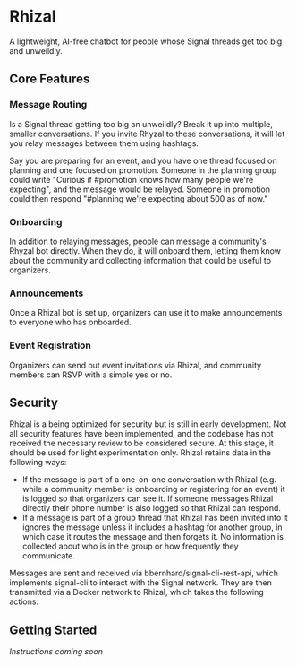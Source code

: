 # Rhizal
A lightweight, AI-free chatbot for people whose Signal threads get too big and unweildly.

## Core Features
### Message Routing
Is a Signal thread getting too big an unweildly? Break it up into multiple, smaller conversations. If you invite Rhyzal to these conversations, it will let you relay messages between them using hashtags. 

Say you are preparing for an event, and you have one thread focused on planning and one focused on promotion. Someone in the planning group could write "Curious if #promotion knows how many people we're expecting", and the message would be relayed. Someone in promotion could then respond "#planning we're expecting about 500 as of now."

### Onboarding
In addition to relaying messages, people can message a community's Rhyzal bot directly. When they do, it will onboard them, letting them know about the community and collecting information that could be useful to organizers.

### Announcements
Once a Rhizal bot is set up, organizers can use it to make announcements to everyone who has onboarded.

### Event Registration
Organizers can send out event invitations via Rhizal, and community members can RSVP with a simple yes or no.

## Security
Rhizal is a being optimized for security but is still in early development. Not all security features have been implemented, and the codebase has not received the necessary review to be considered secure. At this stage, it should be used for light experimentation only. Rhizal retains data in the following ways:

* If the message is part of a one-on-one conversation with Rhizal (e.g. while a community member is onboarding or registering for an event) it is logged so that organizers can see it. If someone messages Rhizal directly their phone number is also logged so that Rhizal can respond.
* If a message is part of a group thread that Rhizal has been invited into it ignores the message unless it includes a hashtag for another group, in which case it routes the message and then forgets it. No information is collected about who is in the group or how frequently they communicate.

Messages are sent and received via bbernhard/signal-cli-rest-api, which implements signal-cli to interact with the Signal network. They are then transmitted via a Docker network to Rhizal, which takes the following actions:


## Getting Started

_Instructions coming soon_